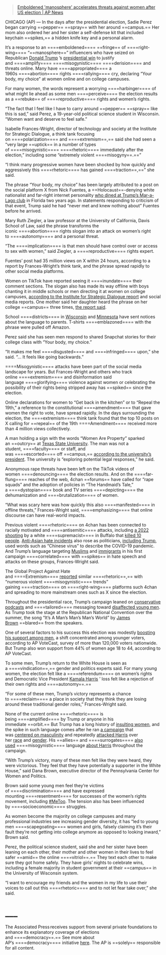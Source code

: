 > [Emboldened 'manosphere' accelerates threats against women after US election | AP News](https://apnews.com/article/trump-harris-election-womens-rights-social-media-d5cea53480437ac8bf837aaa821e5681)

CHICAGO (AP) — In the days after the presidential election, Sadie Perez began carrying ==pepper== ==spray== with her around ==campus.== Her mom also ordered her and her sister a self-defense kit that included keychain ==spikes,== a hidden knife key and a personal alarm.

It’s a response to an ====emboldened==== ==fringe== of ====right-wing==== “==manosphere==” influencers who have seized on Republican [Donald Trump](https://apnews.com/hub/donald-trump) ’s [presidential win](https://apnews.com/article/election-day-trump-harris-white-house-83c8e246ab97f5b97be45cdc156af4e2) to justify and ====amplify==== ====misogynistic==== ====derision==== and threats online. Many have ====appropriated==== a 1960s ====abortion==== rights ====rallying==== cry, declaring “Your body, my choice” at women online and on college campuses.

For many women, the words represent a worrying ====harbinger==== of what might lie ahead as some men ====perceive==== the election results as a ==rebuke== of ====reproductive==== rights and women’s rights.

“The fact that I feel like I have to carry around ==pepper== ==spray== like this is sad,” said Perez, a 19-year-old political science student in Wisconsin. “Women want and deserve to feel safe.”

Isabelle Frances-Wright, director of technology and society at the Institute for Strategic Dialogue, a think tank focusing on ====polarization==== and ====extremism==,== said she had seen a “very large ==uptick== in a number of types of ====misogynistic==== ====rhetoric==== immediately after the election,” including some “extremely violent ====misogyny==.==”

“I think many progressive women have been shocked by how quickly and aggressively this ====rhetoric==== has gained ====traction==,==” she said.

The phrase “Your body, my choice” has been largely attributed to a post on the social platform X from Nick Fuentes, a ==Holocaust==-denying white nationalist and far-right internet personality [who dined at Trump’s Mar-a-Lago club](https://apnews.com/article/2022-midterm-elections-kanye-west-entertainment-donald-trump-21ea30fc30a9a97074581015b25e18bf) in Florida two years ago. In statements responding to criticism of that event, Trump said he had “never met and knew nothing about” Fuentes before he arrived.

Mary Ruth Ziegler, a law professor at the University of California, Davis School of Law, said the phrase transforms the iconic ====abortion==== rights slogan into an attack on women’s right to ====autonomy==== and a personal threat.

“The ====implication==== is that men should have control over or access to sex with women,” said Ziegler, a ====reproductive==== rights expert.

Fuentes’ post had 35 million views on X within 24 hours, according to a report by Frances-Wright’s think tank, and the phrase spread rapidly to other social media platforms.

Women on TikTok have reported seeing it ====inundate==== their comment sections. The slogan also has made its way offline with boys chanting it in middle schools or men directing it at women on college campuses, [according to the Institute for Strategic Dialogue report](https://www.isdglobal.org/digital_dispatches/your-body-my-choice-hate-and-harassment-towards-women-spreads-online/) and social media reports. One mother said her daughter heard the phrase on her college ==campus== three times, [the report said](https://www.isdglobal.org/digital_dispatches/your-body-my-choice-hate-and-harassment-towards-women-spreads-online/).

School ====districts==== in [Wisconsin](https://www.wsaw.com/2024/11/13/superintendent-responds-reports-student-harassment-spash/) and [Minnesota](https://www.mprnews.org/story/2024/11/08/minnesota-students-receive-racist-sexist-text-messages) have sent notices about the language to parents. T-shirts ====emblazoned==== with the phrase were pulled off Amazon.

Perez said she has seen men respond to shared Snapchat stories for their college class with “Your body, my choice.”

“It makes me feel ====disgusted==== and ====infringed==== upon,” she said. “… It feels like going backwards.”

====Misogynistic==== attacks have been part of the social media landscape for years. But Frances-Wright and others who track online ====extremism==== and disinformation said language ====glorifying==== violence against women or celebrating the possibility of their rights being stripped away has ==spiked== since the election.

Online declarations for women to “Get back in the kitchen” or to “Repeal the 19th,” a reference to the constitutional ====amendment==== that gave women the right to vote, have spread rapidly. In the days surrounding the election, the ====extremism==== think tank found that the top 10 posts on X calling for ==repeal== of the 19th ====Amendment==== received more than 4 million views collectively.

A man holding a sign with the words “Women Are Property” sparked an ==outcry== at [Texas State University](https://www.texastribune.org/2024/11/07/texas-state-president-offensive-signs/). The man was not a student, ====faculty==== or staff, and was ====escorted==== off ==campus,== [according to the university’s president](https://www.president.txst.edu/communications/email-addressing-nov-6-incident.html). The university is “exploring potential legal responses,” he said.

Anonymous rape threats have been left on the TikTok videos of women ====denouncing==== the election results. And on the ====far-flung==== reaches of the web, 4chan ==forums== have called for “rape squads” and the adoption of policies in “The Handmaid’s Tale,” a ====dystopian==== book and TV series ====depicting==== the dehumanization and ====brutalization==== of women.

“What was scary here was how quickly this also ====manifested==== in offline threats,” Frances-Wright said, ====emphasizing==== that online discourse can have real-world impacts.

Previous violent ====rhetoric==== on 4chan has been connected to racially motivated and ====antisemitic==== attacks, including [a 2022 shooting](https://apnews.com/article/buffalo-supermarket-shooting-19514b0c6524bd428f4167ad9b490a12) by a white ====supremacist==== in Buffalo that [killed 10 people](https://apnews.com/article/buffalo-supermarket-shooting-4963c30d3d3c87d37a2dce819c51baa4). [Anti-Asian hate incidents](https://apnews.com/article/lifestyle-joe-biden-health-coronavirus-pandemic-race-and-ethnicity-d3a63408021a247ba764d40355ecbe2a) also rose as politicians, [including Trump](https://apnews.com/article/donald-trump-ap-top-news-asia-crime-virus-outbreak-a7c233f0b3bcdb72c06cca6271ba6713), used words such as “Chinese virus” to describe the COVID-19 pandemic. And Trump’s language targeting [Muslims](https://apnews.com/united-states-government-general-news-a872770c97994f6ea94b9763d9e32536) and [immigrants](https://apnews.com/article/border-immigration-trump-biden-rhetoric-2024-election-327c08045edcc200f850d893de6a79d6) in his first campaign ====correlated==== with ==spikes== in hate speech and attacks on these groups, Frances-Wright said.

The Global Project Against Hate and ====Extremism==== [reported](https://globalextremism.org/post/new-forms-of-online-misogyny/) similar ====rhetoric==,== with “numerous violent ====misogynistic==== trends” gaining ====traction==== on ====right-wing==== platforms such 4chan and spreading to more mainstream ones such as X since the election.

Throughout the presidential race, Trump’s campaign leaned on [conservative podcasts](https://apnews.com/article/trump-joe-rogan-election-b89e4c021df206208dc19f78dc811828) and ====tailored==== messaging toward [disaffected young men](https://apnews.com/article/men-trump-harris-vote-election-hypermasculinity-97aab19f115ece7057c6ab049bcfed97). As Trump took the stage at the Republican National Convention over the summer, the song “It’s A Man’s Man’s Man’s World” by [James Brown](https://apnews.com/hub/james-brown) ==blared== from the speakers.

One of several factors to his success this election was modestly [boosting his support among men](https://apnews.com/article/election-harris-trump-women-latinos-black-voters-0f3fbda3362f3dcfe41aa6b858f22d12), a shift concentrated among younger voters, according to AP VoteCast, survey of more than 120,000 voters nationwide. But Trump also won support from 44% of women age 18 to 44, according to AP VoteCast.

To some men, Trump’s return to the White House is seen as a ====vindication==,== gender and politics experts said. For many young women, the election felt like a ====referendum==== on women’s rights and Democratic Vice President [Kamala Harris](https://apnews.com/hub/kamala-harris) ’ loss felt like a rejection of their own rights and ====autonomy==.==

“For some of these men, Trump’s victory represents a chance to ====reclaim==== a place in society that they think they are losing around these traditional gender roles,” Frances-Wright said.

None of the current online ====rhetoric==== is being ====amplified==== by Trump or anyone in his immediate ==orbit.== But Trump has a long history of [insulting women](https://apnews.com/article/entertainment-donald-trump-election-2020-campaign-2016-events-2eea389b1e5b49f8afb28c4a6d079b09), and the spike in such language comes after he ran [a campaign](https://apnews.com/article/trump-women-harris-closing-message-gender-gap-c4ba3f564e981aec7cd12f24d390aced) that was [centered on masculinity](https://apnews.com/article/trump-harris-gender-gap-votecast-05672b6426cb5965c446ae2871d97eaf) and repeatedly [attacked Harris](https://apnews.com/article/trump-kamala-lazy-trope-stereotype-4c2ded1046e492c5d24c7382245d0f7b) over her [race](https://www.ap.org/news-highlights/elections/2024/donald-trump-falsely-suggests-kamala-harris-misled-voters-about-her-race/) and [gender](https://apnews.com/article/trump-insults-harris-infantilize-baby-sexism-b2ab4c91580d87d843aa3b19f958a6e8). His ==allies== and ====surrogates==== [also used](https://apnews.com/article/election-2024-trump-harris-elon-musk-vulgarity-d9bc9fabb2f9c17de54a31da7c2874c2) ====misogynistic==== language [about Harris](https://apnews.com/article/trump-madison-square-garden-new-york-election-fcfe75be7f8281fde7bffa3adb3bba5d) throughout the campaign.

“With Trump’s victory, many of these men felt like they were heard, they were victorious. They feel that they have potentially a supporter in the White House,” said Dana Brown, executive director of the Pennsylvania Center for Women and Politics.

Brown said some young men feel they’re victims of ====discrimination==== and have expressed mounting ====resentment==== for successes of the women’s rights movement, including [#MeToo](https://apnews.com/hub/metoo). The tension also has been influenced by ====socioeconomic==== struggles.

As women become the majority on college campuses and many professional industries see increasing gender diversity, it has “led to young men ====scapegoating==== women and girls, falsely claiming it’s their fault they’re not getting into college anymore as opposed to looking inward,” Brown said.

Perez, the political science student, said she and her sister have been leaning on each other, their mother and other women in their lives to feel safer ==amid== the online ====vitriol==.== They text each other to make sure they got home safely. They have girls’ nights to celebrate wins, including a female majority in student government at their ==campus== in the University of Wisconsin system.

“I want to encourage my friends and the women in my life to use their voices to call out this ====rhetoric==== and to not let fear take over,” she said.

# ___

The Associated Press receives support from several private foundations to enhance its explanatory coverage of elections and ====democracy==.== See more about AP’s ====democracy==== initiative [here](https://www.ap.org/press-releases/2022/ap-announces-sweeping-democracy-journalism-initiative). The AP is ==solely== responsible for all content.
